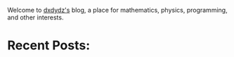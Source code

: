 


Welcome to [dxdydz's](/about) blog, a place for mathematics, physics, programming, and other interests.

# Recent Posts:
